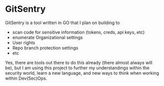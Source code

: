 # GitSentry

GitSentry is a tool written in GO that I plan on building to  
- scan code for sensitive information (tokens, creds, api keys, etc)
- enumerate Organizational settings
 - User rights
 - Repo branch protection settings
 - etc
 
Yes, there are tools out there to do this already (there almost always will be), but I am using this project to further my understandings within the security world, learn a new language, and new ways to think when working within Dev(Sec)Ops.
